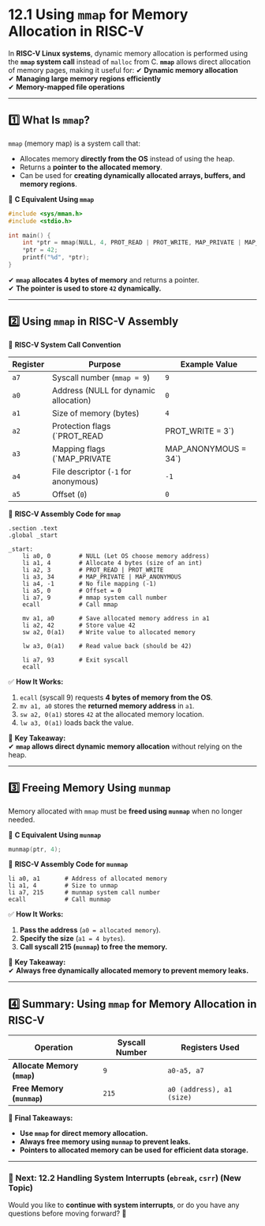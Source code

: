 # **12.1 Using `mmap` for Memory Allocation in RISC-V**

In **RISC-V Linux systems**, dynamic memory allocation is performed using the **`mmap` system call** instead of `malloc` from C. **`mmap`** allows direct allocation of memory pages, making it useful for: ✔ **Dynamic memory allocation**  
✔ **Managing large memory regions efficiently**  
✔ **Memory-mapped file operations**

---

## **1️⃣ What Is `mmap`?**

`mmap` (memory map) is a system call that:

- Allocates memory **directly from the OS** instead of using the heap.
- Returns a **pointer to the allocated memory**.
- Can be used for **creating dynamically allocated arrays, buffers, and memory regions**.

📌 **C Equivalent Using `mmap`**

```c
#include <sys/mman.h>
#include <stdio.h>

int main() {
    int *ptr = mmap(NULL, 4, PROT_READ | PROT_WRITE, MAP_PRIVATE | MAP_ANONYMOUS, -1, 0);
    *ptr = 42;
    printf("%d", *ptr);
}
```

✔ **`mmap` allocates 4 bytes of memory** and returns a pointer.  
✔ **The pointer is used to store `42` dynamically.**

---

## **2️⃣ Using `mmap` in RISC-V Assembly**

📌 **RISC-V System Call Convention**

|**Register**|**Purpose**|**Example Value**|
|---|---|---|
|`a7`|Syscall number (`mmap = 9`)|`9`|
|`a0`|Address (NULL for dynamic allocation)|`0`|
|`a1`|Size of memory (bytes)|`4`|
|`a2`|Protection flags (`PROT_READ|PROT_WRITE = 3`)|
|`a3`|Mapping flags (`MAP_PRIVATE|MAP_ANONYMOUS = 34`)|
|`a4`|File descriptor (`-1` for anonymous)|`-1`|
|`a5`|Offset (`0`)|`0`|

📌 **RISC-V Assembly Code for `mmap`**

```assembly
.section .text
.global _start

_start:
    li a0, 0        # NULL (Let OS choose memory address)
    li a1, 4        # Allocate 4 bytes (size of an int)
    li a2, 3        # PROT_READ | PROT_WRITE
    li a3, 34       # MAP_PRIVATE | MAP_ANONYMOUS
    li a4, -1       # No file mapping (-1)
    li a5, 0        # Offset = 0
    li a7, 9        # mmap system call number
    ecall           # Call mmap

    mv a1, a0       # Save allocated memory address in a1
    li a2, 42       # Store value 42
    sw a2, 0(a1)    # Write value to allocated memory

    lw a3, 0(a1)    # Read value back (should be 42)

    li a7, 93       # Exit syscall
    ecall
```

✅ **How It Works:**

1. `ecall` (syscall 9) requests **4 bytes of memory from the OS**.
2. `mv a1, a0` stores the **returned memory address** in `a1`.
3. `sw a2, 0(a1)` stores `42` at the allocated memory location.
4. `lw a3, 0(a1)` loads back the value.

📌 **Key Takeaway:**  
✔ **`mmap` allows direct dynamic memory allocation** without relying on the heap.

---

## **3️⃣ Freeing Memory Using `munmap`**

Memory allocated with `mmap` must be **freed using `munmap`** when no longer needed.

📌 **C Equivalent Using `munmap`**

```c
munmap(ptr, 4);
```

📌 **RISC-V Assembly Code for `munmap`**

```assembly
li a0, a1       # Address of allocated memory
li a1, 4        # Size to unmap
li a7, 215      # munmap system call number
ecall           # Call munmap
```

✅ **How It Works:**

1. **Pass the address** (`a0 = allocated memory`).
2. **Specify the size** (`a1 = 4 bytes`).
3. **Call syscall 215 (`munmap`) to free the memory.**

📌 **Key Takeaway:**  
✔ **Always free dynamically allocated memory to prevent memory leaks.**

---

## **4️⃣ Summary: Using `mmap` for Memory Allocation in RISC-V**

|**Operation**|**Syscall Number**|**Registers Used**|
|---|---|---|
|**Allocate Memory (`mmap`)**|`9`|`a0-a5, a7`|
|**Free Memory (`munmap`)**|`215`|`a0 (address), a1 (size)`|

📌 **Final Takeaways:**

- **Use `mmap` for direct memory allocation.**
- **Always free memory using `munmap` to prevent leaks.**
- **Pointers to allocated memory can be used for efficient data storage.**

---

### **📌 Next: 12.2 Handling System Interrupts (`ebreak`, `csrr`) (New Topic)**

Would you like to **continue with system interrupts**, or do you have any questions before moving forward? 🚀
